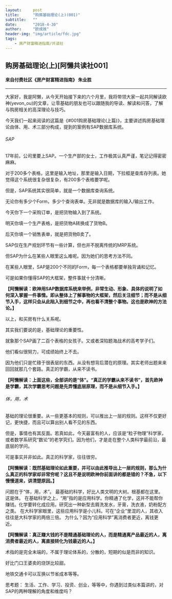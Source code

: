 ```yaml
---
layout:     post
title:      "购房基础理论(上)(001)"
subtitle:   ""
date:       "2018-4-30"
author:     "欧成效"
header-img: "img/article/fdc.jpg"
tags:
    - 房产财富精进指南/共读社
---
```

## 购房基础理论(上)[阿懒共读社001]
#### 来自付费社区《房产财富精进指南》 朱业胜

-------

大家好，我是阿懒，从今天开始接下来的六个月里，我将带领大家一起共同解读欧神(yevon_ou)的文章，让零基础的朋友也可以跟随我的导读、解读和问答，了解与购房相关的高深理论与技巧。

今天我们一起来阅读的这篇是《#001购房基础理论(上篇)》，主要讲述购房基础理论由体、用、术三部分构成，提到的案例有SAP数据库系统。

###### SAP

17年前，公司里要上SAP。一个生产部的女士，工作极其认真严谨，笔记记得密密麻麻。

对于200多个表格，这里是输入地址，那里是输入日期，下拉框是查库存列表。她觉得这个系统很复杂很复杂，有200多个表格要学呢。

但是，SAP系统其实很简单，就是一个数据库查询系统。

无论你有多少个Form，多少个查询表单。无非就是数据库的输入/输出工作。

今天你下一个采购订单，是把货物输入到了系统。

明天你填一个生产表格，是把货物A转换成了货物B。

后天你填一个销售表单，就是把货物B卖了。

SAP仅在生产规划环节有一些计算，但也并不脱离传统的MRP系统。

但SAP为什么在某些人眼里这么难呢。因为她们的思考方法不同。

在某些人眼里，SAP是200个不同的Form，每一个表格都要单独背诵和记忆。

可是如果你懂得SAP的大框架，整件事就十分清晰。

**【阿懒解读：欧神用SAP数据库系统来举例，非常生动、形象、具体的说明了如何深入掌握一件事情。即从整体上了解事物的大框架，然后关注细节；而不是从细节入手，这样只会从此陷入到细节之中，再也看不清整个事物。这也是欧神的方法论。】**

以上，和买房有什么关系呢。

其实我们要说的是，基础理论的重要性。

就象那个SAP画了二百个表格的女孩子。又或者深陷题海战术的高考学子们。

他们看似很努力，可成绩始终上不去。

因为他们只是忙碌于很表层的东西。从没有想背后潜在的原理。其实老师出题来来回回就那几个套路。真正的学霸，从来不读书。

**【阿懒解读：上面这些，全部讲的是“体”。“真正的学霸从来不读书”，首先欧神是学霸，其次学霸思考问题是先弄懂底层原理，而不是从细节入手。】**

###### 体，用，术

基础的理论很重要。从一些更基本的规则，可以推出上一层的规则。这样不仅更好记，更快捷，而且可以算出别人看不见的东西。

但是，事情也有其反面。若真如此，今天最富有的人，应该是“粒子物理”科学家，或者数学系研究“数论”的老学究们。因为他们，才是走在整个人类科学最前沿，最底层的学问。

可是事实并非如此。真正的科学家，往往很穷。

**【阿懒解读：既然基础理论如此重要，并可以由此推导出上一层的规则，那么为什么真正的科学家却非常穷呢？这且不是说明欧神你前面讲的都是错的？不急，以下慢慢道来，讲清楚原因。】**

问题在于“体，用，术”。 最基础的科学，好比人类文明的大树。根基都在这里。这是体。 在基础科学之上，“用”指的是应用科学。你精通了化学，这并不能帮你赚钱。化学要转化成应用。研究出一种新型去屑洗发水，牙膏，洗衣液，奶粉配方之类。 在大科学家眼里，这些应用科学是小儿科。可在“企业”里混的人，其收入往往是大科学家的两倍三倍。 为什么？因为“应用科学”离消费者更近，离钱更近。

**【阿懒解读：真正赚大钱的不是精通基础理论的人，而是精通离产品最近的人，离消费者最近的人，离直接转化为钱最近的人。】**

术指的是完全末端的，不属于理论体系的，分散的，短期的似是而非的知识。

好比门口王婆卖的烧饼比较甜。

地铁交通卡可以互换以节省成本等等。

思考题：
生活、工作、学习、投资、创业，等等中，你遇到过类似本篇讲的，对SAP的两种理解的角度和维度吗？

